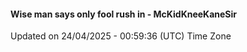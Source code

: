 #### Wise man says only fool rush in - McKidKneeKaneSir
Updated on 24/04/2025 - 00:59:36 (UTC) Time Zone
